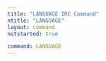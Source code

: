 ```yaml
---
title: "LANGUAGE IRC Command"
ntitle: "LANGUAGE"
layout: command
notstarted: true

command: LANGUAGE
---
```

